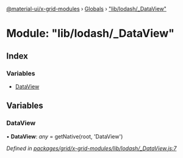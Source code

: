 [@material-ui/x-grid-modules](../README.md) › [Globals](../globals.md) › ["lib/lodash/_DataView"](_lib_lodash__dataview_.md)

# Module: "lib/lodash/_DataView"

## Index

### Variables

* [DataView](_lib_lodash__dataview_.md#dataview)

## Variables

###  DataView

• **DataView**: *any* = getNative(root, 'DataView')

*Defined in [packages/grid/x-grid-modules/lib/lodash/_DataView.js:7](https://github.com/mui-org/material-ui-x/blob/02342a6/packages/grid/x-grid-modules/lib/lodash/_DataView.js#L7)*
